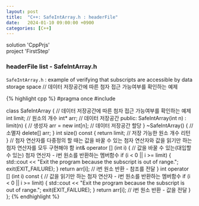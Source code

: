 ```yaml
---
layout: post
title:  "C++: SafeIntArray.h : headerFile"
date:   2024-01-10 09:00:00 +0900
categories: [C++]
---
```


solution 'CppPrjs'   
project 'FirstStep'   
   
### headerFile list - SafeIntArray.h   
`SafeIntArray.h` : example of verifying that subscripts are accessible by data storage space // 데이터 저장공간에 따른 첨자 접근 가능여부를 확인하는 예제   
   
{% highlight cpp %}
#pragma once
#include <iostream>

class SafeIntArray {									// 데이터 저장공간에 따른 첨자 접근 가능여부를 확인하는 예제
	int limit;											// 원소의 개수
	int* arr;											// 데이터 저장공간
public:
	SafeIntArray(int n) : limit(n) {					// 생성자
		arr = new int[n];								// 데이터 저장공간 할당
	}
	~SafeIntArray() {									// 소멸자
		delete[] arr;
	}
	int size() const {
		return limit;									// 저장 가능한 원소 개수 리턴
	}
	// 첨자 연산자를 다중정의 할 때는 값을 바꿀 수 있는 첨자 연산자와 값을 읽기만 하는 첨자 연산자를 모두 구현해야 함
	int& operator [] (int i) {							// 값을 바꿀 수 있는(대입할 수 있는) 첨자 연산자 - i번 원소를 반환하는 멤버함수
		if (i < 0 || i >= limit) {
			std::cout << "Exit the program because the subscript is out of range.";
			exit(EXIT_FAILURE);
		}
		return arr[i];									// i번 원소 반환 - 참조를 전달
	}
	int operator [] (int i) const {						// 값을 읽기만 하는 첨자 연산자 - i번 원소를 반환하는 멤버함수
		if (i < 0 || i >= limit) {
			std::cout << "Exit the program because the subscript is out of range.";
			exit(EXIT_FAILURE);
		}
		return arr[i];									// i번 원소 반환 - 값을 전달
	}
};
{% endhighlight %}
